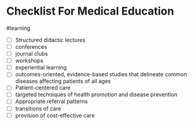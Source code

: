 # Checklist For Medical Education
#learning
- [ ] Structured didactic lectures
- [ ] conferences
- [ ] journal clubs
- [ ] workshops
- [ ] experiential learning
- [ ] outcomes-oriented, evidence-based studies that delineate common diseases affecting patients of all ages
- [ ] Patient-centered care
- [ ] targeted techniques of health promotion and disease prevention
- [ ] Appropriate referral patterns
- [ ] transitions of care
- [ ] provision of cost-effective care